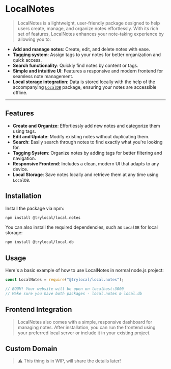 # LocalNotes

> LocalNotes is a lightweight, user-friendly package designed to help users create, manage, and organize notes effortlessly. With its rich set of features, LocalNotes enhances your note-taking experience by allowing you to:

- **Add and manage notes**: Create, edit, and delete notes with ease.
- **Tagging system**: Assign tags to your notes for better organization and quick access.
- **Search functionality**: Quickly find notes by content or tags.
- **Simple and intuitive UI**: Features a responsive and modern frontend for seamless note management.
- **Local storage integration**: Data is stored locally with the help of the accompanying [`LocalDB`](https://github.com/try-local/LocalDB) package, ensuring your notes are accessible offline.

---

## Features
- **Create and Organize**: Effortlessly add new notes and categorize them using tags.
- **Edit and Update**: Modify existing notes without duplicating them.
- **Search**: Easily search through notes to find exactly what you're looking for.
- **Tagging System**: Organize notes by adding tags for better filtering and navigation.
- **Responsive Frontend**: Includes a clean, modern UI that adapts to any device.
- **Local Storage**: Save notes locally and retrieve them at any time using `LocalDB`.

## Installation

Install the package via npm:

```bash
npm install @trylocal/local.notes
```

You can also install the required dependencies, such as `LocalDB` for local storage:

```bash
npm install @trylocal/local.db
```

## Usage

Here's a basic example of how to use LocalNotes in normal node.js project:

```javascript
const LocalNotes = require("@trylocal/local.notes");

// BOOM! Your website will be open on localhost:3000
// Make sure you have both packages - local.notes & local.db
```

## Frontend Integration

> LocalNotes also comes with a simple, responsive dashboard for managing notes. After installation, you can run the frontend using your preferred local server or include it in your existing project.

## Custom Domain

> ⚠️ This thing is in WIP, will share the details later!
